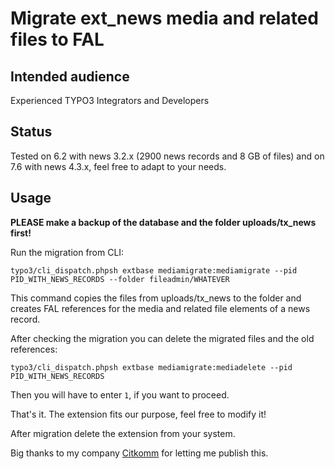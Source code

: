 Migrate ext_news media and related files to FAL
====

Intended audience
----
Experienced TYPO3 Integrators and Developers

Status
----
Tested on 6.2 with news 3.2.x (2900 news records and 8 GB of files) and on 7.6 with news 4.3.x, feel free to adapt to your needs.

Usage
---

**PLEASE make a backup of the database and the folder uploads/tx_news first!**

Run the migration from CLI:

`typo3/cli_dispatch.phpsh extbase mediamigrate:mediamigrate --pid PID_WITH_NEWS_RECORDS --folder fileadmin/WHATEVER`

This command copies the files from uploads/tx_news to the folder and creates FAL references for the media and related file elements of a news record.

After checking the migration you can delete the migrated files and the old references:

`typo3/cli_dispatch.phpsh extbase mediamigrate:mediadelete --pid PID_WITH_NEWS_RECORDS`

Then you will have to enter `1`, if you want to proceed.

That's it. The extension fits our purpose, feel free to modify it!

After migration delete the extension from your system.

Big thanks to my company [Citkomm](http://www.citkomm.de) for letting me publish this.


